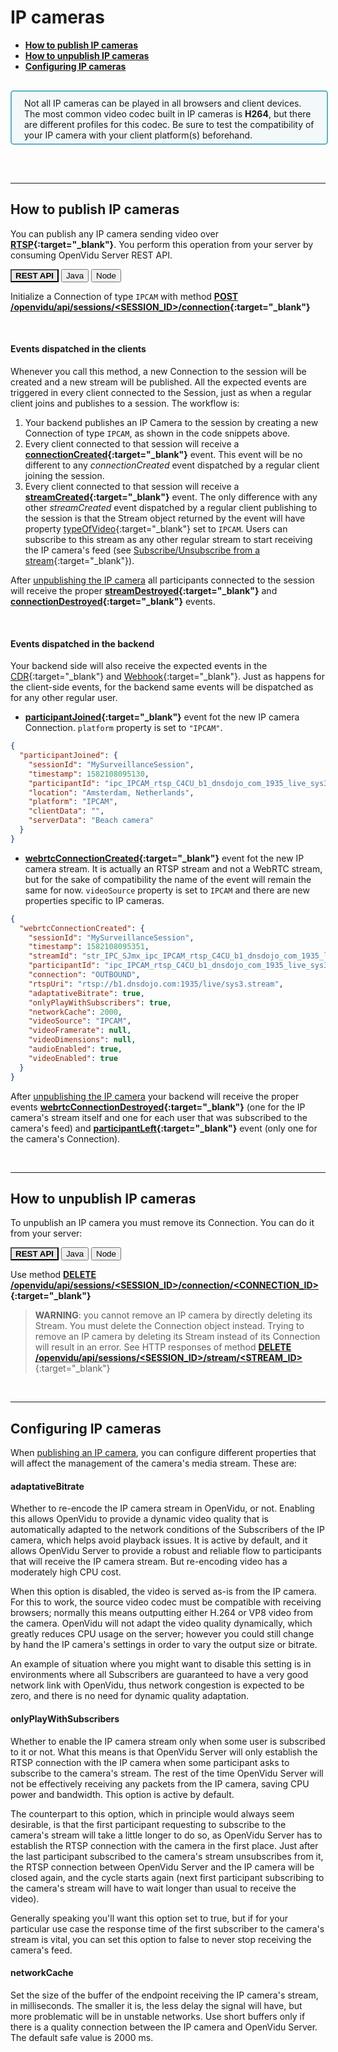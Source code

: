 # IP cameras

- **[How to publish IP cameras](#how-to-publish-ip-cameras)**
- **[How to unpublish IP cameras](#how-to-unpublish-ip-cameras)**
- **[Configuring IP cameras](#configuring-ip-cameras)**

<div style="
    display: table;
    border: 2px solid #0088aa9e;
    border-radius: 5px;
    width: 100%;
    margin-top: 30px;
    margin-bottom: 30px;
    padding: 10px 0 5px 0;
    background-color: rgba(0, 136, 170, 0.04);"><div style="display: table-cell; vertical-align: middle">
    <i class="icon ion-android-alert" style="
    font-size: 50px;
    color: #0088aa;
    display: inline-block;
    padding-left: 25%;
"></i></div>
<div style="
    vertical-align: middle;
    display: table-cell;
    padding-left: 20px;
    padding-right: 20px;
    ">
Not all IP cameras can be played in all browsers and client devices. The most common video codec built in IP cameras is <strong>H264</strong>, but there are different profiles for this codec. Be sure to test the compatibility of your IP camera with your client platform(s) beforehand.
</div>
</div>

<br>

---

## How to publish IP cameras

You can publish any IP camera sending video over **[RTSP](https://en.wikipedia.org/wiki/Real_Time_Streaming_Protocol){:target="_blank"}**. You perform this operation from your server by consuming OpenVidu Server REST API.

<div class="lang-tabs-container" markdown="1">

<div class="lang-tabs-header">
  <button class="lang-tabs-btn" onclick="changeLangTab(event)" style="background-color: #e8e8e8; font-weight: bold">REST API</button>
  <button class="lang-tabs-btn" onclick="changeLangTab(event)">Java</button>
  <button class="lang-tabs-btn" onclick="changeLangTab(event)">Node</button>
</div>

<div id="rest-api" class="lang-tabs-content" markdown="1">

Initialize a Connection of type `IPCAM` with method **[POST /openvidu/api/sessions/&lt;SESSION_ID&gt;/connection](reference-docs/REST-API#post-openviduapisessionsltsession_idgtconnection){:target="_blank"}**

</div>

<div id="java" class="lang-tabs-content" style="display:none" markdown="1">

```java
ConnectionProperties connectionProperties = new ConnectionProperties.Builder()
    .type(ConnectionType.IPCAM)
    .rtspUri("rtsp://your.camera.ip:7777/path")
    .adaptativeBitrate(true)
    .onlyPlayWithSubscribers(false)
    .networkCache(1000)
    .build();
// "session" being a Session object
Connection connection = session.createConnection(connectionProperties);
```

See [JavaDoc](api/openvidu-java-client/io/openvidu/java/client/Session.html#createConnection-io.openvidu.java.client.ConnectionProperties-){:target="_blank"}

</div>

<div id="node" class="lang-tabs-content" style="display:none" markdown="1">

```javascript
var connectionProperties = {
    type: "IPCAM",
    rtspUri: "rtsp://your.camera.ip:7777/path",
    adaptativeBitrate: true,
    onlyPlayWithSubscribers: false,
    networkCache: 1000
};
// "session" being a Session object
session.createConnection(connectionProperties)
    .then(connection => { ... })
    .catch(error => console.error(error));
```

See [TypeDoc](api/openvidu-node-client/classes/session.html#createconnection){:target="_blank"}

</div>

</div>

<br>

#### Events dispatched in the clients

Whenever you call this method, a new Connection to the session will be created and a new stream will be published. All the expected events are triggered in every client connected to the Session, just as when a regular client joins and publishes to a session. The workflow is:

1. Your backend publishes an IP Camera to the session by creating a new Connection of type `IPCAM`, as shown in the code snippets above.
2. Every client connected to that session will receive a **[connectionCreated](api/openvidu-browser/classes/connectionevent.html){:target="_blank"}** event. This event will be no different to any *connectionCreated* event dispatched by a regular client joining the session.
3. Every client connected to that session will receive a **[streamCreated](api/openvidu-browser/classes/streamevent.html){:target="_blank"}** event. The only difference with any other *streamCreated* event dispatched by a regular client publishing to the session is that the Stream object returned by the event will have property [typeOfVideo](api/openvidu-browser/classes/stream.html#typeofvideo){:target="_blank"} set to `IPCAM`. Users can subscribe to this stream as any other regular stream to start receiving the IP camera's feed (see [Subscribe/Unsubscribe from a stream](cheatsheet/subscribe-unsubscribe){:target="_blank"}).

After [unpublishing the IP camera](#how-to-unpublish-ip-cameras) all participants connected to the session will receive the proper **[streamDestroyed](api/openvidu-browser/classes/streamevent.html){:target="_blank"}** and **[connectionDestroyed](api/openvidu-browser/classes/connectionevent.html){:target="_blank"}** events.

<br>

#### Events dispatched in the backend

Your backend side will also receive the expected events in the [CDR](reference-docs/openvidu-server-cdr){:target="_blank"} and [Webhook](reference-docs/openvidu-server-webhook){:target="_blank"}. Just as happens for the client-side events, for the backend same events will be dispatched as for any other regular user.

- **[participantJoined](reference-docs/openvidu-server-cdr/#participantjoined){:target="_blank"}** event fot the new IP camera Connection. `platform` property is set to `"IPCAM"`.
```json
{
  "participantJoined": {
    "sessionId": "MySurveillanceSession",
    "timestamp": 1582108095130,
    "participantId": "ipc_IPCAM_rtsp_C4CU_b1_dnsdojo_com_1935_live_sys3_stream",
    "location": "Amsterdam, Netherlands",
    "platform": "IPCAM",
    "clientData": "",
    "serverData": "Beach camera"
  }
}
```
- **[webrtcConnectionCreated](reference-docs/openvidu-server-cdr/#webrtcconnectioncreated){:target="_blank"}** event fot the new IP camera stream. It is actually an RTSP stream and not a WebRTC stream, but for the sake of compatibility the name of the event will remain the same for now. `videoSource` property is set to `IPCAM` and there are new properties specific to IP cameras.
```json
{
  "webrtcConnectionCreated": {
    "sessionId": "MySurveillanceSession",
    "timestamp": 1582108095351,
    "streamId": "str_IPC_SJmx_ipc_IPCAM_rtsp_C4CU_b1_dnsdojo_com_1935_live_sys3_stream",
    "participantId": "ipc_IPCAM_rtsp_C4CU_b1_dnsdojo_com_1935_live_sys3_stream",
    "connection": "OUTBOUND",
    "rtspUri": "rtsp://b1.dnsdojo.com:1935/live/sys3.stream",
    "adaptativeBitrate": true,
    "onlyPlayWithSubscribers": true,
    "networkCache": 2000,
    "videoSource": "IPCAM",
    "videoFramerate": null,
    "videoDimensions": null,
    "audioEnabled": true,
    "videoEnabled": true
  }
}
```

After [unpublishing the IP camera](#how-to-unpublish-ip-cameras) your backend will receive the proper events **[webrtcConnectionDestroyed](reference-docs/openvidu-server-cdr/#webrtcconnectiondestroyed){:target="_blank"}** (one for the IP camera's stream itself and one for each user that was subscribed to the camera's feed) and **[participantLeft](reference-docs/openvidu-server-cdr/#participantleft){:target="_blank"}** event (only one for the camera's Connection).

<br>

---

## How to unpublish IP cameras

To unpublish an IP camera you must remove its Connection. You can do it from your server:

<div class="lang-tabs-container" markdown="1">

<div class="lang-tabs-header">
  <button class="lang-tabs-btn" onclick="changeLangTab(event)" style="background-color: #e8e8e8; font-weight: bold">REST API</button>
  <button class="lang-tabs-btn" onclick="changeLangTab(event)">Java</button>
  <button class="lang-tabs-btn" onclick="changeLangTab(event)">Node</button>
</div>

<div id="rest-api" class="lang-tabs-content" markdown="1">

Use method **[DELETE /openvidu/api/sessions/&lt;SESSION_ID&gt;/connection/&lt;CONNECTION_ID&gt;](reference-docs/REST-API#delete-openviduapisessionsltsession_idgtconnectionltconnection_idgt){:target="_blank"}**

</div>

<div id="java" class="lang-tabs-content" style="display:none" markdown="1">

```java
// Find the desired Connection object in the list returned by Session.getConnections()
session.forceDisconnect(connection);
```

See [JavaDoc](api/openvidu-java-client/io/openvidu/java/client/Session.html#forceDisconnect-io.openvidu.java.client.Connection-){:target="_blank"}

</div>

<div id="node" class="lang-tabs-content" style="display:none" markdown="1">

```javascript
// Find the desired Connection object in the array Session.connections
session.forceDisconnect(connection);
```

See [TypeDoc](api/openvidu-node-client/classes/session.html#forcedisconnect){:target="_blank"}

</div>

</div>

> **WARNING**: you cannot remove an IP camera by directly deleting its Stream. You must delete the Connection object instead. Trying to remove an IP camera by deleting its Stream instead of its Connection will result in an error. See HTTP responses of method [**DELETE /openvidu/api/sessions/&lt;SESSION_ID&gt;/stream/&lt;STREAM_ID&gt;**](reference-docs/REST-API#delete-openviduapisessionsltsession_idgtstreamltstream_idgt){:target="_blank"}

<br>

---

## Configuring IP cameras

When [publishing an IP camera](#how-to-publish-ip-cameras), you can configure different properties that will affect the management of the camera's media stream. These are:

#### adaptativeBitrate

Whether to re-encode the IP camera stream in OpenVidu, or not. Enabling this allows OpenVidu to provide a dynamic video quality that is automatically adapted to the network conditions of the Subscribers of the IP camera, which helps avoid playback issues. It is active by default, and it allows OpenVidu Server to provide a robust and reliable flow to participants that will receive the IP camera stream. But re-encoding video has a moderately high CPU cost.

When this option is disabled, the video is served as-is from the IP camera. For this to work, the source video codec must be compatible with receiving browsers; normally this means outputting either H.264 or VP8 video from the camera. OpenVidu will not adapt the video quality dynamically, which greatly reduces CPU usage on the server; however you could still change by hand the IP camera's settings in order to vary the output size or bitrate.

An example of situation where you might want to disable this setting is in environments where all Subscribers are guaranteed to have a very good network link with OpenVidu, thus network congestion is expected to be zero, and there is no need for dynamic quality adaptation.

#### onlyPlayWithSubscribers

Whether to enable the IP camera stream only when some user is subscribed to it or not. What this means is that OpenVidu Server will only establish the RTSP connection with the IP camera when some participant asks to subscribe to the camera's stream. The rest of the time OpenVidu Server will not be effectively receiving any packets from the IP camera, saving CPU power and bandwidth. This option is active by default.

The counterpart to this option, which in principle would always seem desirable, is that the first participant requesting to subscribe to the camera's stream will take a little longer to do so, as OpenVidu Server has to establish the RTSP connection with the camera in the first place. Just after the last participant subscribed to the camera's stream unsubscribes from it, the RTSP connection between OpenVidu Server and the IP camera will be closed again, and the cycle starts again (next first participant subscribing to the camera's stream will have to wait longer than usual to receive the video).

Generally speaking you'll want this option set to true, but if for your particular use case the response time of the first subscriber to the camera's stream is vital, you can set this option to false to never stop receiving the camera's feed.

#### networkCache

Set the size of the buffer of the endpoint receiving the IP camera's stream, in milliseconds. The smaller it is, the less delay the signal will have, but more problematic will be in unstable networks. Use short buffers only if there is a quality connection between the IP camera and OpenVidu Server. The default safe value is 2000 ms.

<br>

<script>
function changeLangTab(event) {
  var parent = event.target.parentNode.parentNode;
  var txt = event.target.textContent || event.target.innerText;
  var txt = txt.replace(/\s/g, "-").toLowerCase();
  for (var i = 0; i < parent.children.length; i++) {
    var child = parent.children[i];
    // Change appearance of language buttons
    if (child.classList.contains("lang-tabs-header")) {
        for (var j = 0; j < child.children.length; j++) {
            var btn = child.children[j];
            if (btn.classList.contains("lang-tabs-btn")) {
                btn.style.backgroundColor = btn === event.target ? '#e8e8e8' : '#f9f9f9';
                btn.style.fontWeight = btn === event.target ? 'bold' : 'normal';
            }
        }
    }
    // Change visibility of language content
    if (child.classList.contains("lang-tabs-content")) {
        if (child.id === txt) {
            child.style.display = "block";
        } else {
            child.style.display = "none";
        }
    }
  }
}
</script>

